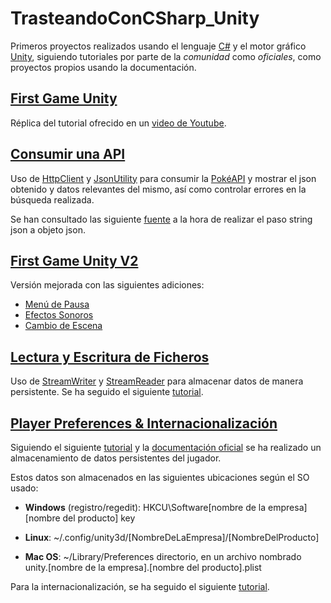 # TrasteandoConCSharp_Unity

Primeros proyectos realizados usando el lenguaje [C#](https://learn.microsoft.com/es-es/dotnet/csharp/) y el motor gráfico [Unity](https://unity.com/es), siguiendo tutoriales por parte de la *comunidad* como *oficiales*, como proyectos propios usando la documentación.

## [First Game Unity](FirstGameUnity)

Réplica del tutorial ofrecido en un [video de Youtube](https://youtu.be/XtQMytORBmM).

## [Consumir una API](ConsumeAPI)

Uso de [HttpClient](https://learn.microsoft.com/es-es/dotnet/api/system.net.http.httpclient?view=net-7.0) y [JsonUtility](https://docs.unity3d.com/ScriptReference/JsonUtility.html) para consumir la [PokéAPI](https://pokeapi.co) y mostrar el json obtenido y datos relevantes del mismo, así como controlar errores en la búsqueda realizada.

Se han consultado las siguiente [fuente](https://stackoverflow.com/questions/67518576/unity-jsonutility-doesnt-properly-convert-string-to-an-object/67524112#67524112) a la hora de realizar el paso string json a objeto json.

## [First Game Unity V2](FirstGameUnity_V2)

Versión mejorada con las siguientes adiciones:

- [Menú de Pausa](https://www.youtube.com/watch?v=ROwsdftEGF0&t=66s)
- [Efectos Sonoros](https://levelup.gitconnected.com/how-to-play-sound-effects-in-unity-6a122bb32970)
- [Cambio de Escena](https://www.youtube.com/watch?v=YVATrLTZZTk)

## [Lectura y Escritura de Ficheros](LecturaEscrituraFicheros)

Uso de [StreamWriter](https://learn.microsoft.com/en-us/dotnet/api/system.io.streamwriter?view=net-7.0) y [StreamReader](https://learn.microsoft.com/en-us/dotnet/api/system.io.streamreader?view=net-7.0) para almacenar datos de manera persistente. Se ha seguido el siguiente [tutorial](https://www.youtube.com/watch?v=aSNj2nvSyD4).

## [Player Preferences & Internacionalización](PlayerPreferencesAndInternacionalizacion)

Siguiendo el siguiente [tutorial](https://www.youtube.com/watch?v=jjLr0MFlZWQ) y la [documentación oficial](https://docs.unity3d.com/530/Documentation/ScriptReference/PlayerPrefs.html#:~:text=On%20Mac%20OS%20X%20PlayerPrefs,%5Bproduct%20name%5D.) se ha realizado un almacenamiento de datos persistentes del jugador.

Estos datos son almacenados en las siguientes ubicaciones según el SO usado:

- **Windows** (registro/regedit):  HKCU\Software\[nombre de la empresa]\[nombre del producto] key

- **Linux**: ~/.config/unity3d/[NombreDeLaEmpresa]/[NombreDelProducto]

- **Mac OS**: ~/Library/Preferences directorio, en un archivo nombrado unity.[nombre de la empresa].[nombre del producto].plist


Para la internacionalización, se ha seguido el siguiente [tutorial](https://www.youtube.com/watch?v=qcXuvd7qSxg).